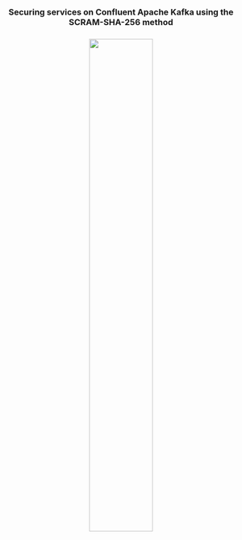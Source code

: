 <h3 align="center">Securing services on Confluent Apache Kafka using the SCRAM-SHA-256 method</h3>
<h3 align="center">
  <img src="https://res.cloudinary.com/dvehyvk3d/image/upload/v1730172698/confluent-images_bruliy.png" width="50%"/>
</h3>
